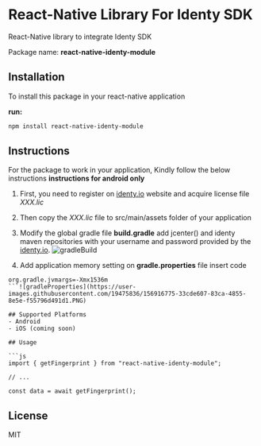 # React-Native Library For Identy SDK

React-Native library to integrate Identy SDK

Package name: **react-native-identy-module**

## Installation
To install this package in your react-native application

**run:**
```sh
npm install react-native-identy-module
```

## Instructions
For the package to work in your application, Kindly follow the below instructions
__instructions for android only__

1. First, you need to register on [identy.io](https://identy.io/) website and acquire license file *XXX.lic*

2. Then copy the *XXX.lic* file to src/main/assets folder of your application

3. Modify the global gradle file **build.gradle** add jcenter() and identy maven repositories with your username and password provided by the [identy.io](https://identy.io/).
![gradleBuild](https://user-images.githubusercontent.com/19475836/156916746-c96e8c7d-47f7-4d9f-a2af-4390261f0410.PNG)

4. Add application memory setting on **gradle.properties** file insert code
```
org.gradle.jvmargs=-Xmx1536m
```![gradleProperties](https://user-images.githubusercontent.com/19475836/156916775-33cde607-83ca-4855-8e5e-f55796d491d1.PNG)

## Supported Platforms
- Android
- iOS (coming soon)

## Usage

```js
import { getFingerprint } from "react-native-identy-module";

// ...

const data = await getFingerprint();
```

## License

MIT
